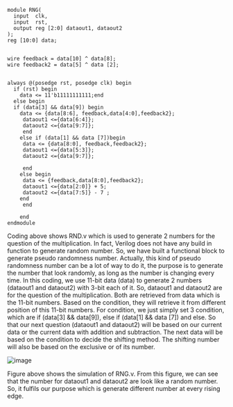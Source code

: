 ```
module RNG(
  input  clk,
  input  rst,
  output reg [2:0] dataout1, dataout2
);
reg [10:0] data;


wire feedback = data[10] ^ data[8];
wire feedback2 = data[5] ^ data [2];


always @(posedge rst, posedge clk) begin
  if (rst) begin
    data <= 11'b11111111111;end
  else begin
  if (data[3] && data[9]) begin
    data <= {data[8:6], feedback,data[4:0],feedback2};
	 dataout1 <={data[6:4]};
	 dataout2 <={data[9:7]};
	 end
	else if (data[1] && data [7])begin
	 data <= {data[8:0], feedback,feedback2};
	 dataout1 <={data[5:3]};
	 dataout2 <={data[9:7]};

	 end
	else begin
	 data <= {feedback,data[8:0],feedback2};
	 dataout1 <={data[2:0]} + 5;
	 dataout2 <={data[7:5]} - 7 ;
	end
	 end
	 
	end 
endmodule					
```

Coding above shows RND.v which is used to generate 2 numbers for the question of the multiplication. In fact, Verilog does not have any build in function to generate random number. So, we have built a functional block to generate pseudo randomness number. Actually, this kind of pseudo randomness number can be a lot of way to do it, the purpose is to generate the number that look randomly, as long as the number is changing every time. In this coding, we use 11-bit data (data) to generate 2 numbers (dataout1 and dataout2) with 3-bit each of it. So, dataout1 and dataout2 are for the question of the multiplication. Both are retrieved from data which is the 11-bit numbers. Based on the condition, they will retrieve it from different position of this 11-bit numbers. For condition, we just simply set 3 condition, which are if (data[3] && data[9]), else if (data[1] && data [7]) and else. So that our next question (dataout1 and dataout2) will be based on our current data or the current data with addition and subtraction. The next data will be based on the condition to decide the shifting method. The shifting number will also be based on the exclusive or of its number.

![image](https://user-images.githubusercontent.com/87056506/125172419-399c2d00-e1ec-11eb-8cbd-d7f04c790551.png)

Figure above shows the simulation of RNG.v. From this figure, we can see that the number for dataout1 and dataout2 are look like a random number. So, it fulfils our purpose which is generate different number at every rising edge.
